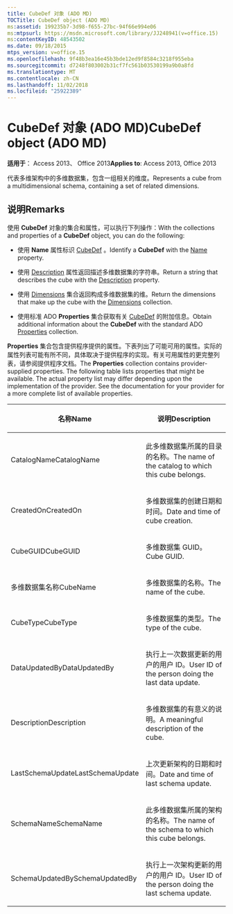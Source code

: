 ```yaml
---
title: CubeDef 对象 (ADO MD)
TOCTitle: CubeDef object (ADO MD)
ms:assetid: 199235b7-3d98-f655-27bc-94f66e994e06
ms:mtpsurl: https://msdn.microsoft.com/library/JJ248941(v=office.15)
ms:contentKeyID: 48543502
ms.date: 09/18/2015
mtps_version: v=office.15
ms.openlocfilehash: 9f48b3ea16e45b3bde12ed9f8584c3218f955eba
ms.sourcegitcommit: d7248f803002b31cf7fc561b03530199a9b0a8fd
ms.translationtype: MT
ms.contentlocale: zh-CN
ms.lasthandoff: 11/02/2018
ms.locfileid: "25922389"
---
```

# <a name="cubedef-object-ado-md"></a><span data-ttu-id="3f09d-102">CubeDef 对象 (ADO MD)</span><span class="sxs-lookup"><span data-stu-id="3f09d-102">CubeDef object (ADO MD)</span></span>


<span data-ttu-id="3f09d-103">**适用于**： Access 2013、 Office 2013</span><span class="sxs-lookup"><span data-stu-id="3f09d-103">**Applies to**: Access 2013, Office 2013</span></span>

<span data-ttu-id="3f09d-104">代表多维架构中的多维数据集，包含一组相关的维度。</span><span class="sxs-lookup"><span data-stu-id="3f09d-104">Represents a cube from a multidimensional schema, containing a set of related dimensions.</span></span>

## <a name="remarks"></a><span data-ttu-id="3f09d-105">说明</span><span class="sxs-lookup"><span data-stu-id="3f09d-105">Remarks</span></span>

<span data-ttu-id="3f09d-106">使用 **CubeDef** 对象的集合和属性，可以执行下列操作：</span><span class="sxs-lookup"><span data-stu-id="3f09d-106">With the collections and properties of a **CubeDef** object, you can do the following:</span></span>

  - <span data-ttu-id="3f09d-107">使用 **Name** 属性标识 [CubeDef](name-property-ado-md.md) 。</span><span class="sxs-lookup"><span data-stu-id="3f09d-107">Identify a **CubeDef** with the [Name](name-property-ado-md.md) property.</span></span>

  - <span data-ttu-id="3f09d-108">使用 [Description](description-property-ado-md.md) 属性返回描述多维数据集的字符串。</span><span class="sxs-lookup"><span data-stu-id="3f09d-108">Return a string that describes the cube with the [Description](description-property-ado-md.md) property.</span></span>

  - <span data-ttu-id="3f09d-109">使用 [Dimensions](dimensions-collection-ado-md.md) 集合返回构成多维数据集的维。</span><span class="sxs-lookup"><span data-stu-id="3f09d-109">Return the dimensions that make up the cube with the [Dimensions](dimensions-collection-ado-md.md) collection.</span></span>

  - <span data-ttu-id="3f09d-110">使用标准 ADO **Properties** 集合获取有关 [CubeDef](properties-collection-ado.md) 的附加信息。</span><span class="sxs-lookup"><span data-stu-id="3f09d-110">Obtain additional information about the **CubeDef** with the standard ADO [Properties](properties-collection-ado.md) collection.</span></span>

<span data-ttu-id="3f09d-p101">**Properties** 集合包含提供程序提供的属性。下表列出了可能可用的属性。实际的属性列表可能有所不同，具体取决于提供程序的实现。有关可用属性的更完整列表，请参阅提供程序文档。</span><span class="sxs-lookup"><span data-stu-id="3f09d-p101">The **Properties** collection contains provider-supplied properties. The following table lists properties that might be available. The actual property list may differ depending upon the implementation of the provider. See the documentation for your provider for a more complete list of available properties.</span></span>

<table>
<colgroup>
<col style="width: 50%" />
<col style="width: 50%" />
</colgroup>
<thead>
<tr class="header">
<th><p><span data-ttu-id="3f09d-115">名称</span><span class="sxs-lookup"><span data-stu-id="3f09d-115">Name</span></span></p></th>
<th><p><span data-ttu-id="3f09d-116">说明</span><span class="sxs-lookup"><span data-stu-id="3f09d-116">Description</span></span></p></th>
</tr>
</thead>
<tbody>
<tr class="odd">
<td><p><span data-ttu-id="3f09d-117">CatalogName</span><span class="sxs-lookup"><span data-stu-id="3f09d-117">CatalogName</span></span></p></td>
<td><p><span data-ttu-id="3f09d-118">此多维数据集所属的目录的名称。</span><span class="sxs-lookup"><span data-stu-id="3f09d-118">The name of the catalog to which this cube belongs.</span></span></p></td>
</tr>
<tr class="even">
<td><p><span data-ttu-id="3f09d-119">CreatedOn</span><span class="sxs-lookup"><span data-stu-id="3f09d-119">CreatedOn</span></span></p></td>
<td><p><span data-ttu-id="3f09d-120">多维数据集的创建日期和时间。</span><span class="sxs-lookup"><span data-stu-id="3f09d-120">Date and time of cube creation.</span></span></p></td>
</tr>
<tr class="odd">
<td><p><span data-ttu-id="3f09d-121">CubeGUID</span><span class="sxs-lookup"><span data-stu-id="3f09d-121">CubeGUID</span></span></p></td>
<td><p><span data-ttu-id="3f09d-122">多维数据集 GUID。</span><span class="sxs-lookup"><span data-stu-id="3f09d-122">Cube GUID.</span></span></p></td>
</tr>
<tr class="even">
<td><p><span data-ttu-id="3f09d-123">多维数据集名称</span><span class="sxs-lookup"><span data-stu-id="3f09d-123">CubeName</span></span></p></td>
<td><p><span data-ttu-id="3f09d-124">多维数据集的名称。</span><span class="sxs-lookup"><span data-stu-id="3f09d-124">The name of the cube.</span></span></p></td>
</tr>
<tr class="odd">
<td><p><span data-ttu-id="3f09d-125">CubeType</span><span class="sxs-lookup"><span data-stu-id="3f09d-125">CubeType</span></span></p></td>
<td><p><span data-ttu-id="3f09d-126">多维数据集的类型。</span><span class="sxs-lookup"><span data-stu-id="3f09d-126">The type of the cube.</span></span></p></td>
</tr>
<tr class="even">
<td><p><span data-ttu-id="3f09d-127">DataUpdatedBy</span><span class="sxs-lookup"><span data-stu-id="3f09d-127">DataUpdatedBy</span></span></p></td>
<td><p><span data-ttu-id="3f09d-128">执行上一次数据更新的用户的用户 ID。</span><span class="sxs-lookup"><span data-stu-id="3f09d-128">User ID of the person doing the last data update.</span></span></p></td>
</tr>
<tr class="odd">
<td><p><span data-ttu-id="3f09d-129">Description</span><span class="sxs-lookup"><span data-stu-id="3f09d-129">Description</span></span></p></td>
<td><p><span data-ttu-id="3f09d-130">多维数据集的有意义的说明。</span><span class="sxs-lookup"><span data-stu-id="3f09d-130">A meaningful description of the cube.</span></span></p></td>
</tr>
<tr class="even">
<td><p><span data-ttu-id="3f09d-131">LastSchemaUpdate</span><span class="sxs-lookup"><span data-stu-id="3f09d-131">LastSchemaUpdate</span></span></p></td>
<td><p><span data-ttu-id="3f09d-132">上次更新架构的日期和时间。</span><span class="sxs-lookup"><span data-stu-id="3f09d-132">Date and time of last schema update.</span></span></p></td>
</tr>
<tr class="odd">
<td><p><span data-ttu-id="3f09d-133">SchemaName</span><span class="sxs-lookup"><span data-stu-id="3f09d-133">SchemaName</span></span></p></td>
<td><p><span data-ttu-id="3f09d-134">此多维数据集所属的架构的名称。</span><span class="sxs-lookup"><span data-stu-id="3f09d-134">The name of the schema to which this cube belongs.</span></span></p></td>
</tr>
<tr class="even">
<td><p><span data-ttu-id="3f09d-135">SchemaUpdatedBy</span><span class="sxs-lookup"><span data-stu-id="3f09d-135">SchemaUpdatedBy</span></span></p></td>
<td><p><span data-ttu-id="3f09d-136">执行上一次架构更新的用户的用户 ID。</span><span class="sxs-lookup"><span data-stu-id="3f09d-136">User ID of the person doing the last schema update.</span></span></p></td>
</tr>
</tbody>
</table>

